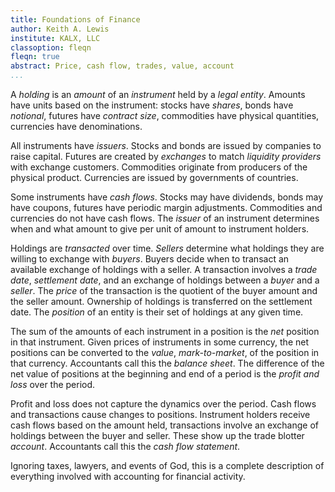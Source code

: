 ```yaml
---
title: Foundations of Finance
author: Keith A. Lewis
institute: KALX, LLC
classoption: fleqn
fleqn: true
abstract: Price, cash flow, trades, value, account
...
```


A _holding_ is an _amount_ of an _instrument_ held by a _legal entity_. 
Amounts have units based on the instrument: stocks have _shares_,
bonds have _notional_, futures have _contract size_,
commodities have physical quantities, currencies have denominations.

All instruments have _issuers_. 
Stocks and bonds are issued by companies to raise capital. 
Futures are created by _exchanges_ to match _liquidity providers_ with exchange customers.
Commodities originate from producers of the physical product. 
Currencies are issued by governments of countries.

Some instruments have _cash flows_. 
Stocks may have dividends, bonds may have coupons, futures have periodic margin adjustments. 
Commodities and currencies do not have cash flows.
The _issuer_ of an instrument determines when and what amount to give
per unit of amount to instrument holders.

Holdings are _transacted_ over time.
_Sellers_ determine what holdings they are willing to exchange with _buyers_. 
Buyers decide when to transact an available exchange of holdings with a seller.
A transaction involves a _trade date_, _settlement date_, and an exchange
of holdings between a _buyer_ and a _seller_. 
The _price_ of the transaction is the quotient of the buyer amount and the seller amount.
Ownership of holdings is transferred on the settlement date.
The _position_ of an entity is their set of holdings at any given time.

The sum of the amounts of each instrument in a position is the _net_ position in that instrument.
Given prices of instruments in some currency, the net positions can be
converted to the _value_, _mark-to-market_, of the position in that currency.
Accountants call this the _balance sheet_.
The difference of the net value of positions at the beginning and end of
a period is the _profit and loss_ over the period.

Profit and loss does not capture the dynamics over the period.
Cash flows and transactions cause changes to positions.
Instrument holders receive cash flows based on the amount held, 
transactions involve an exchange of holdings between the buyer and seller.
These show up the trade blotter _account_.
Accountants call this the _cash flow statement_.

Ignoring taxes, lawyers, and events of God, this is a complete description of 
everything involved with accounting for financial activity.



